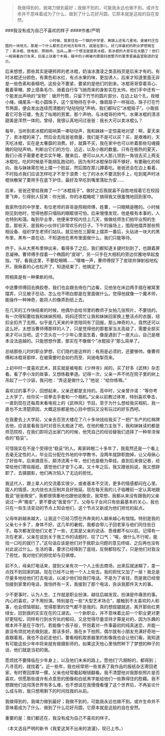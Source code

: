 > 我做得到的，我竭力做到最好；我做不到的，可能我永远也做不到。或许生命并不意味着成为了什么、做到了什么花好月圆，它原本就是这般的自在安然。

###我没有成为自己不喜欢的样子
####作者/严明

						小时候，我家住在一个镇的中学里，离镇上还有几里地，是被村庄包围的一块地方。那是一个什么都贫乏的地方和年月，就是在那儿，好几样最初的职业梦想萌生了：卖冰棍、放电影、照相师、当兵……第一个想法就是卖冰棍。卖冰棍的大哥实在太酷了！他们一般骑着自行车来，后座上驮着个木箱，箱中的小棉被内便是码放整齐的夏季里最晶莹剔透的宝贝。

后来想想，那些其实是硬邦邦的老冰棍，奶油冰激凌之类高档货是后来才有的。有时冰棍还分颜色，有黄色和水红，有点水果的味，更加诱人，后来才知道里面无非是一些色素和香精吧。这些全不要紧，要紧的是他们的到来。冰棍哥哥穿着背心、戴着草帽、脖上搭条毛巾、骑着自行车飞驰而来的身影实在太帅。他们手中还有一个能发出声响的“宝物”：锯开竹筒，只留下竹节的圆片部分，在边上钻个孔，拴根小绳，绳尾系一粒小圆珠子。这个宝物持在手中，像扇扇子一样摇动，珠子打在竹节两面，便会发出连续而清脆的“哒哒哒哒”声响，我们都叫它“冰棍摇子”。小贩摇着它可急可缓，免去了吆喝的劳累。那个声响，与冰棍哥的帅气、水果冰棍的清凉甜美是浑然一体的。曾经，我很认真地问过爸爸：我长大可以卖冰棍么？

每年，当听到卖冰棍的摇响第一串哒哒声，我和妹妹一定惊喜地对望：啊，夏天来了，卖冰棍的来了。然后会去找爸爸商量，我们是不是可以买？买，是艰难的，天天吃冰棍，实在是太奢靡的消费。好，就算不买，我在家中也可以听着那些勾魂摄魄的哒哒声响，判断出它们的方位、远近，以及小贩的数量。只有在极热的夏天，我们小孩子需要老老实实午睡，醒来后，便可以从大人那儿领到一角钱去买上两支冰棍吃。吃的时候是不能胡乱跑动的，因为有时冰棍保存得不够好，有要融化的倾向，我与妹妹需在地上摆一个脸盆，然后围在那儿蹲着吃。爸爸还会在边上看着，不时指点我们应该怎样吃才不至于浪费：化了的冰水不要流到手上，吃到尾声时冰棍快散架了要用手在底下护住，最好及早吃到嘴里落肚为安……

后来，爸爸还曾给我做了一个“冰棍摇子”。做好之后我就喜不自胜地摇着它在校园里飞奔，引得别人狂笑：你光摇，你的冰棍箱呢？搞得我又很羞愧地回到家中。

我家所住的中学里，有位老师的哥哥是照相师傅，姓曹，一只眼睛是瞎的。小时候刚见到他时，觉得他那只塌陷的眼眶很可怕，后来慢慢发现，他是极有本事的，人也特别和蔼。每到毕业季，他便来学校内住上几天，做做给师生们拍毕业照的生意。那些天，是我和小伙伴们非常欢乐的日子。下午的操场上，围观他摆弄那些照相设备、组织学生老师们站队。就见他在三脚架上摆弄一番后，头钻进一块大的黑布里，黑布一直在动，不知道他在黑布里面做什么，我们只能等待。

终于，头从大黑布里伸出来，看得多了之后，我们都知道关键时刻到了，也跟着屏息凝神。曹师傅手捏着一个椭圆的“皮球”，另一只手在大相机的旁边优雅地举起食指，“好，看我这里，不要眨眼睛……”噗嗤一声，曹师傅捏下了皮球并弹射般地松开。我揪着的心也松开了，知道结束了，他搞定了。

照相真是有一种果断的帅。

中途曹师傅回去换胶卷，我们也会跟去倚在门边看，见他坐在床边两手插在被窝里摆弄，只见被子在动，怎么也不明白那是在里面做什么。觉得他就像一个魔术师，能操作一种神奇，能将人的像弄到纸上去。

在几天的工作快结束的时候，他偶尔会给邻里的教师子女拍几张照片，不要钱的。有一次得知要给我和妹妹照相，妈妈还慌忙让我和妹妹回家换上整洁点的衣服，纽扣全扣齐了去照。似乎是几天来的辛苦陪同有了回报，那么神奇的人，竟然还可以这么好。太想当曹师傅那样的人了，只是觉得他的那套家当太高级了，需要全部买来才可以当吧。这个念头在一个少年心里滋生着，像是遇到了一座大山，自己是根本没法逾越的。只能想想作罢，那实在不像做个“冰棍摇子”那么简单了。

总结那些儿时的职业梦想，它们隐约是这样的：有用是必须的，还要够帅。像曹师傅和冰棍哥那样，在被需要时会如约而至、风驰电掣而来。

上初中时一度喜欢武术，其实就是被电影《少林寺》闹的，买了好多《武林》杂志看。看了李小龙的故事，又想练截拳道。记得一次，父亲一声不吭在院子里的树上吊起了一个沙袋，我问他：“弄这是做什么？”他说：“给你练嘛。”

喜欢过的事不少，回想起来，父亲还都是支持的。高中时，父亲曾许诺：“等你考上大学了，给你买一双拳击手套和一个相机。”父亲以前教过体育，特别喜欢拳击，一直到现在还每周末看电视上的《武林风》节目。至于为什么想给我买相机，我一直也不太清楚原因，大概这些都是他心目中想玩又没有玩过的好东西吧。

在我要去上大学前，父亲去百货大楼花了八十多块钱给我买了一把广东产的红棉牌吉他，应该是看我当时对音乐太痴迷了吧。在他的极力主张下，我和妹妹读的都是师范院校，在我们即将迈出家门的时候，他凭自己的经验替我们选择了一种旱涝保收的“稳妥”。

可惜我实在不是个受得住“稳妥”的人。离家转眼二十多年了，我竟然还是一个看上去毫无定性的人。毕业后分配在外地的中学教书，没两年就辞职跑掉，让父母揪心了好些年。后来搞音乐，颠沛流离十年，他们也是极为牵挂。直到后来做记者，经常给他们寄些报纸，感觉他们才安下心来。又十年之后，我又跟爸妈说，我又想辞职了，去搞摄影，他们再次陷入了无边的担忧。

我这代人，跟上辈人的交流着实很少，或者基本不交流，更多的情感都闷在心里。国人的情感，太内敛也太压制并且好拖延。现在每天我的儿子临睡前一定认真地跟我说“爸爸晚安”，我都很慎重地也跟他说晚安。我常想，我都从来没有跟我的父亲说过一声“晚安”，更不要说“我爱你”了。父母与子女间只有些最基本的关心，我也只在一些生活变动的节点上知会他们，这个节点又新成为他们担忧的起点。

父母年龄越来越大，让我这个已经习惯在外奔突的人越来越心有惴惴。特别是我的父亲七十多了，身体不好。这几年的暑假，我都会带儿子回老家与他们同住些日子。每次都发现他们又老了一些，尤其是父亲的说话、思维都不似以前。记得有一次在老家，父亲在说到关于我工作的话题时，叹了口气：“唉，做什么不行呢，能找一口吃的就行了。”这句话应该是他们对于我职业问题的意见终结，之后再也没有对此说过什么。生活的事，要求已经降到了底线，反倒都轻松了。只是他们对我没了担忧，我对他们的担忧却与日俱增。

前不久，母亲打电话来，提到父亲有次一个人上街去商场，出来后就迷糊了，差一点找不到回家的路，现在已经不让他一个人上街去。我的担忧又加了一层！我总是尽量多地给他们打去电话，以减少他们给我打电话。不是为了省钱，而是我已经很怕接到家里的电话，我怕终有一天，我接到了那个电话，告诉我那件天大的事。

少不更事时，认为人生、工作就是职业扮演，越往后越发现，扮演是件痛苦的事。内心的喜欢，才不用扮演。特别是在一些“大型艺术场合”，接触到不太喜欢的人和事，也会烦恼顿起，觉得那里的空气都不是我的。真的想拔腿就逃，离开那些红男绿女，回到我的实实在在的江湖去。一个新职业，并不意味着比前一个职业更对更好更轻松，同样有行到水穷处的郁闷，又总觉得尽量坚持才算是对的，因为乐趣的根本并不是在于改行。若能像个孩子般，怀抱着对一件事最初的纯真迷恋，并能一直没有烦扰地去做到底，那该多好。我在乡下拍照，偶尔就有小朋友充满好奇地一直跟着我，我也不会赶走他们，要看相机取景器里的影像我也会让他们看。我知道有可能这些少年中将来就有做摄影师的，如果这天他心里悄然种下了梦想的种子的话，他们就是当初的我。

愿烦扰不要降临在少年身上，以及他们未来的路上。愿他们“凡期盼的，都得到；凡寻觅的，就找着”。近一些年，我也经常把一些发表了我作品的报纸杂志寄回老家，有时寄回厚厚一摞，父亲也经常戴起眼镜翻看。我不清楚他对我那些照片是否喜欢，但愿那些或许有点意思的图像和白纸黑字能给他们一些靠得住的慰藉。我不想跟他们说闯荡世界有多么难，也不想说在我慢慢看懂了这个世界后，不再妄论什么成与败，我只想用剩下的时间找我的从前。

我做得到的，我竭力做到最好；我做不到的，可能我永远也做不到。或许生命并不意味着成为了什么、做到了什么花好月圆，它原本就是这般的自在安然。

重要的是：我们都还在，我没有成为自己不喜欢的样子。


（本文选自严明的新书《我爱这哭不出来的浪漫》，现已上市。）			  		